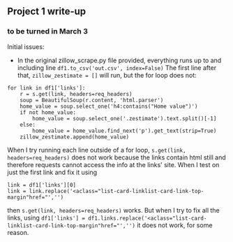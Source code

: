 ## Project 1 write-up
### to be turned in March 3

Initial issues:

* In the original zillow_scrape.py file provided, everything runs up to and including line `df1.to_csv('out.csv', index=False)` 
The first line after that, `zillow_zestimate = []` will run, but the for loop does not:

```
for link in df1['links']:
    r = s.get(link, headers=req_headers)
    soup = BeautifulSoup(r.content, 'html.parser')
    home_value = soup.select_one('h4:contains("Home value")')
    if not home_value:
        home_value = soup.select_one('.zestimate').text.split()[-1]
    else:
        home_value = home_value.find_next('p').get_text(strip=True)
    zillow_zestimate.append(home_value)
```

When I try running each line outside of a for loop, `s.get(link, headers=req_headers)` does not work because the links contain html still and therefore requests cannot access the info at the links' site. When I test on just the first link and fix it using 
```
link = df1['links'][0]
link = link.replace('<aclass="list-card-linklist-card-link-top-margin"href="','')
```
then  `s.get(link, headers=req_headers)` works. But when I try to fix all the links, using `df1['links'] = df1.links.replace('<aclass="list-card-linklist-card-link-top-margin"href="','')` it does not work, for some reason. 

